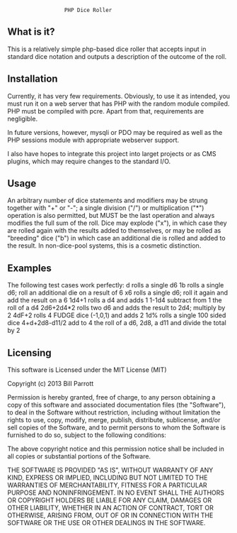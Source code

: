                       PHP Dice Roller

What is it?
-----------
This is a relatively simple php-based dice roller that accepts input in
standard dice notation and outputs a description of the outcome of the roll.

Installation
------------
Currently, it has very few requirements. Obviously, to use it as intended, you
must run it on a web server that has PHP with the random module compiled.
PHP must be compiled with pcre. Apart from that, requirements are negligible.

In future versions, however, mysqli or PDO may be required as well as the PHP
sessions module with appropriate webserver support.

I also have hopes to integrate this project into larget projects or as CMS
plugins, which may require changes to the standard I/O.

Usage
-----
An arbitrary number of dice statements and modifiers may be strung together
with "+" or "-"; a single division ("/") or multiplication ("*") operation is
also permitted, but MUST be the last operation and always modifies the full
sum of the roll. 
Dice may explode ("x"), in which case they are rolled again with the results
added to themselves, or may be rolled as "breeding" dice ("b") in which case an
additional die is rolled and added to the result. In non-dice-pool systems,
this is a cosmetic distinction.

Examples
--------
The following test cases work perfectly:
d		rolls a single d6
1b		rolls a single d6; roll an additional die on a result of 6
x6		rolls a single d6; roll it again and add the result on a 6
1d4+1		rolls a d4 and adds 1
1-1d4		subtract from 1 the roll of a d4
2d6+2d4*2	rolls two d6 and adds the result to 2d4; multiply by 2
4dF+2		rolls 4 FUDGE dice (-1,0,1) and adds 2
1d%		rolls a single 100 sided dice
4+d+2d8-d11/2	add to 4 the roll of a d6, 2d8, a d11 and divide the total by 2

Licensing
---------
This software is Licensed under the MIT License (MIT)

Copyright (c) 2013 Bill Parrott

Permission is hereby granted, free of charge, to any person obtaining a copy
of this software and associated documentation files (the "Software"), to deal
in the Software without restriction, including without limitation the rights
to use, copy, modify, merge, publish, distribute, sublicense, and/or sell
copies of the Software, and to permit persons to whom the Software is
furnished to do so, subject to the following conditions:

The above copyright notice and this permission notice shall be included in
all copies or substantial portions of the Software.

THE SOFTWARE IS PROVIDED "AS IS", WITHOUT WARRANTY OF ANY KIND, EXPRESS OR
IMPLIED, INCLUDING BUT NOT LIMITED TO THE WARRANTIES OF MERCHANTABILITY,
FITNESS FOR A PARTICULAR PURPOSE AND NONINFRINGEMENT. IN NO EVENT SHALL THE
AUTHORS OR COPYRIGHT HOLDERS BE LIABLE FOR ANY CLAIM, DAMAGES OR OTHER
LIABILITY, WHETHER IN AN ACTION OF CONTRACT, TORT OR OTHERWISE, ARISING FROM,
OUT OF OR IN CONNECTION WITH THE SOFTWARE OR THE USE OR OTHER DEALINGS IN
THE SOFTWARE.

